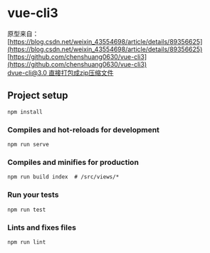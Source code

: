 # vue-cli3

原型来自：  
[https://blog.csdn.net/weixin_43554698/article/details/89356625](https://blog.csdn.net/weixin_43554698/article/details/89356625)  
[https://github.com/chenshuang0630/vue-cli3](https://github.com/chenshuang0630/vue-cli3)  
[dvue-cli@3.0 直接打包成zip压缩文件](https://blog.csdn.net/weixin_38398178/article/details/88527950)




## Project setup
```
npm install
```

### Compiles and hot-reloads for development
```
npm run serve
```

### Compiles and minifies for production
```
npm run build index  # /src/views/*
```

### Run your tests
```
npm run test
```

### Lints and fixes files
```
npm run lint
```
